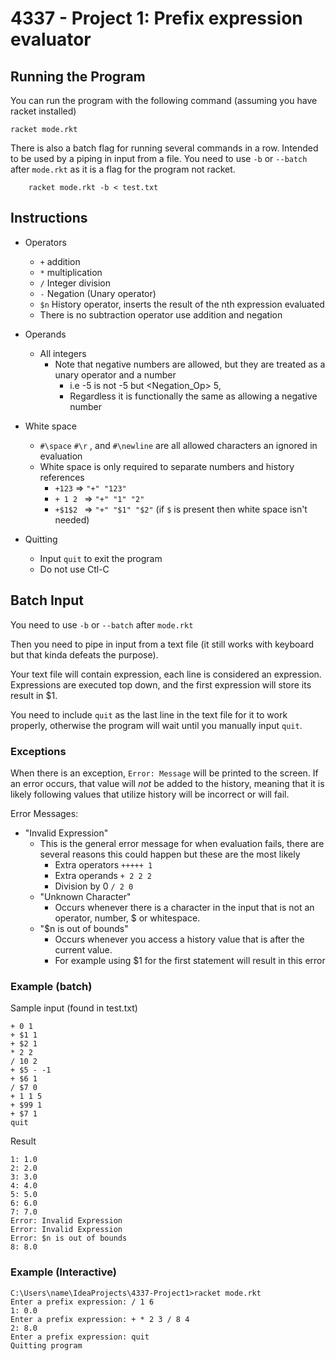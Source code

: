 # 4337 - Project 1: Prefix expression evaluator 

## Running the Program 

You can run the program with the following command (assuming you have racket installed)

```
racket mode.rkt
```

There is also a batch flag for running several commands in a row. Intended to be used by a piping in input from a file.
You need to use `-b` or `--batch` after `mode.rkt` as it is a flag for the program not racket.

```
    racket mode.rkt -b < test.txt
```

## Instructions 

- Operators
  - `+` addition
  - `*` multiplication 
  - `/` Integer division
  - `-` Negation (Unary operator)
  - `$n` History operator, inserts the result of the nth expression evaluated
  - There is no subtraction operator use addition and negation
- Operands 
  - All integers
    - Note that negative numbers are allowed, but they are treated as a unary operator and a number 
      - i.e -5 is not -5 but <Negation_Op> 5, 
      - Regardless it is functionally the same as allowing a negative number
- White space 
  - `#\space` `#\r` , and `#\newline` are all allowed characters an ignored in evaluation 
  - White space is only required to separate numbers and history references
    - `+123` => `"+" "123"`
    - `+ 1 2 ` => `"+" "1" "2"`
    - `+$1$2 ` => `"+" "$1" "$2"` (if `$` is present then white space isn't needed)

- Quitting 
  - Input `quit` to exit the program
  - Do not use Ctl-C 

## Batch Input 

You need to use `-b` or `--batch` after `mode.rkt`

Then you need to pipe in input from a text file (it still works with keyboard but that kinda defeats the purpose).

Your text file will contain expression, each line is considered an expression. Expressions are executed top down, and 
the first expression will store its result in $1. 

You need to include `quit` as the last line in the text file for it to work properly, otherwise the program will wait 
until you manually input `quit`.

### Exceptions 

When there is an exception, `Error: Message` will be printed to the screen. If an error occurs, that value will *not* be 
added to the history, meaning that it is likely following values that utilize history will be incorrect or will fail. 

Error Messages: 
 - "Invalid Expression"
   - This is the general error message for when evaluation fails, there are several reasons this could happen but these 
     are the most likely 
     - Extra operators `+++++ 1`
     - Extra operands `+ 2 2 2`
     - Division by 0 `/ 2 0`
   - "Unknown Character"
     - Occurs whenever there is a character in the input that is not an operator, number, $ or whitespace. 
   - "$n is out of bounds"
     - Occurs whenever you access a history value that is after the current value.
     - For example using $1 for the first statement will result in this error

### Example (batch)

Sample input (found in test.txt)

```
+ 0 1
+ $1 1
+ $2 1
* 2 2
/ 10 2
+ $5 - -1
+ $6 1
/ $7 0
+ 1 1 5
+ $99 1
+ $7 1
quit
```

Result 

``` 
1: 1.0
2: 2.0
3: 3.0
4: 4.0
5: 5.0
6: 6.0
7: 7.0
Error: Invalid Expression
Error: Invalid Expression
Error: $n is out of bounds
8: 8.0
```

### Example (Interactive)

```
C:\Users\name\IdeaProjects\4337-Project1>racket mode.rkt
Enter a prefix expression: / 1 6
1: 0.0
Enter a prefix expression: + * 2 3 / 8 4
2: 8.0
Enter a prefix expression: quit
Quitting program
```
    
